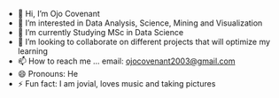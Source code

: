 - 👋 Hi, I’m Ojo Covenant
- 👀 I’m interested in Data Analysis, Science, Mining and Visualization
- 🌱 I’m currently Studying MSc in Data Science
- 💞️ I’m looking to collaborate on different projects that will optimize my learning
- 📫 How to reach me ... email: ojocovenant2003@gmail.com
- 😄 Pronouns: He 
- ⚡ Fun fact: I am jovial, loves music and taking pictures

<!---
Covpet/Covpet is a ✨ special ✨ repository because its `README.md` (this file) appears on your GitHub profile.
You can click the Preview link to take a look at your changes.
--->
